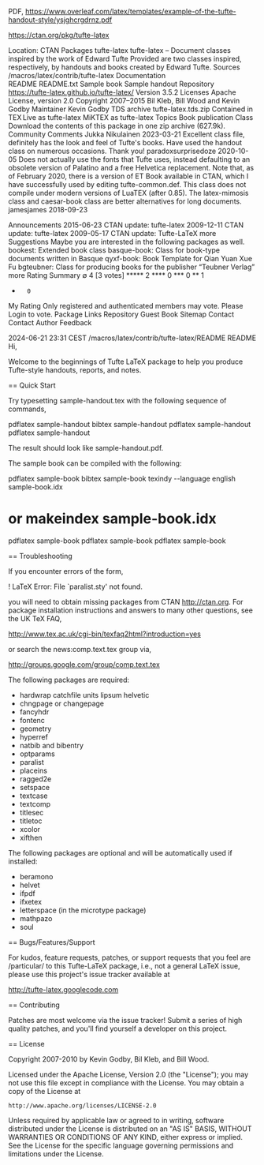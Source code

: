 PDF, https://www.overleaf.com/latex/templates/example-of-the-tufte-handout-style/ysjghcrgdrnz.pdf

https://ctan.org/pkg/tufte-latex

 
Location: CTAN Packages tufte-latex
tufte-latex – Document classes inspired by the work of Edward Tufte
Provided are two classes inspired, respectively, by handouts and books created by Edward Tufte.
Sources	/macros/latex/contrib/tufte-latex
Documentation	
README
README.txt
Sample book
Sample handout
Repository	https://tufte-latex.github.io/tufte-latex/
Version	3.5.2
Licenses	Apache License, version 2.0
Copyright	2007–2015 Bil Kleb, Bill Wood and Kevin Godby
Maintainer	Kevin Godby
TDS archive	tufte-latex.tds.zip
Contained in	TEX Live as tufte-latex
MiKTEX as tufte-latex
Topics	Book publication
Class
Download the contents of this package in one zip archive (627.9k).
Community Comments
 Jukka Nikulainen 2023-03-21
Excellent class file, definitely has the look and feel of Tufte's books. Have used the handout class on numerous occasions. Thank you!
 paradoxsurprisedoze 2020-10-05
Does not actually use the fonts that Tufte uses, instead defaulting to an obsolete version of Palatino and a free Helvetica replacement. Note that, as of February 2020, there is a version of ET Book available in CTAN, which I have successfully used by editing tufte-common.def.
This class does not compile under modern versions of LuaTEX (after 0.85).
The latex-mimosis class and caesar-book class are better alternatives for long documents.
 jamesjames 2018-09-23

Announcements
2015-06-23 CTAN update: tufte-latex
2009-12-11 CTAN update: tufte-latex
2009-05-17 CTAN update: Tufte-LaTeX
more
Suggestions
Maybe you are interested in the following packages as well.
bookest: Extended book class
basque-book: Class for book-type documents written in Basque
qyxf-book: Book Template for Qian Yuan Xue Fu
bgteubner: Class for producing books for the publisher “Teubner Verlag”
more
Rating Summary
∅ 4 [3 votes]
*****		2
****		0
***		0
**		1
*		0
My Rating
Only registered and authenticated members may vote. Please Login to vote.
Package Links
Repository
Guest Book Sitemap Contact Contact Author Feedback
 

2024-06-21 23:31 CEST
/macros/latex/contrib/tufte-latex/README
README
Hi,

Welcome to the beginnings of Tufte LaTeX package to help you
produce Tufte-style handouts, reports, and notes.

== Quick Start

Try typesetting sample-handout.tex with the following sequence
of commands,

 pdflatex sample-handout
 bibtex   sample-handout
 pdflatex sample-handout
 pdflatex sample-handout

The result should look like sample-handout.pdf.

The sample book can be compiled with the following:

 pdflatex sample-book
 bibtex sample-book
 texindy --language english sample-book.idx
 # or makeindex sample-book.idx
 pdflatex sample-book
 pdflatex sample-book
 pdflatex sample-book

== Troubleshooting

If you encounter errors of the form,

 ! LaTeX Error: File `paralist.sty' not found.

you will need to obtain missing packages from CTAN <http://ctan.org>.
For package installation instructions and answers to many other
questions, see the UK TeX FAQ,

 http://www.tex.ac.uk/cgi-bin/texfaq2html?introduction=yes

or search the news:comp.text.tex group via,

 http://groups.google.com/group/comp.text.tex

The following packages are required:

 * hardwrap catchfile units lipsum helvetic
 * chngpage or changepage
 * fancyhdr
 * fontenc
 * geometry
 * hyperref
 * natbib and bibentry
 * optparams
 * paralist
 * placeins
 * ragged2e
 * setspace
 * textcase
 * textcomp
 * titlesec
 * titletoc
 * xcolor
 * xifthen

The following packages are optional and will be automatically used if installed:

 * beramono
 * helvet
 * ifpdf
 * ifxetex
 * letterspace (in the microtype package)
 * mathpazo
 * soul

== Bugs/Features/Support

For kudos, feature requests, patches, or support requests that you
feel are /particular/ to this Tufte-LaTeX package, i.e., not a general
LaTeX issue, please use this project's issue tracker available at

 http://tufte-latex.googlecode.com

== Contributing

Patches are most welcome via the issue tracker!  Submit a series of
high quality patches, and you'll find yourself a developer on this project.

== License

Copyright 2007-2010 by Kevin Godby, Bil Kleb, and Bill Wood.

Licensed under the Apache License, Version 2.0 (the "License");
you may not use this file except in compliance with the License.
You may obtain a copy of the License at

    http://www.apache.org/licenses/LICENSE-2.0

Unless required by applicable law or agreed to in writing, software
distributed under the License is distributed on an "AS IS" BASIS,
WITHOUT WARRANTIES OR CONDITIONS OF ANY KIND, either express or implied.
See the License for the specific language governing permissions and
limitations under the License.
